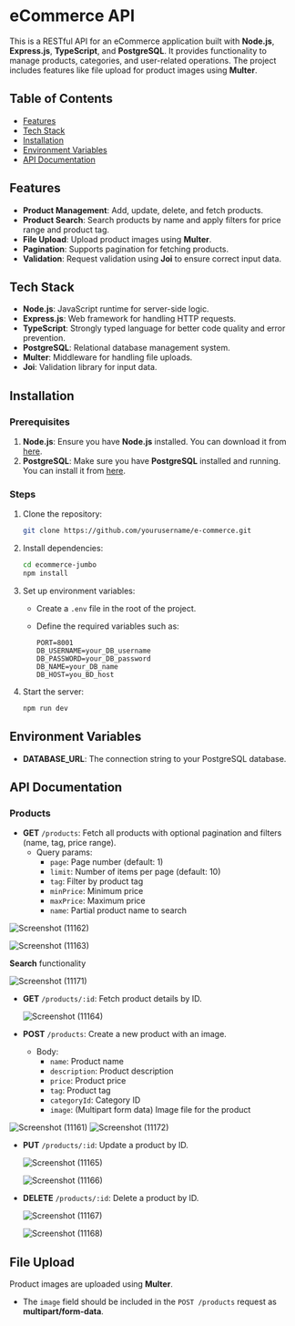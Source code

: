 # eCommerce API

This is a RESTful API for an eCommerce application built with **Node.js**, **Express.js**, **TypeScript**, and **PostgreSQL**. It provides functionality to manage products, categories, and user-related operations. The project includes features like file upload for product images using **Multer**.

## Table of Contents

- [Features](#features)
- [Tech Stack](#tech-stack)
- [Installation](#installation)
- [Environment Variables](#environment-variables)
- [API Documentation](#api-documentation)

## Features

- **Product Management**: Add, update, delete, and fetch products.
- **Product Search**: Search products by name and apply filters for price range and product tag.
- **File Upload**: Upload product images using **Multer**.
- **Pagination**: Supports pagination for fetching products.
- **Validation**: Request validation using **Joi** to ensure correct input data.

## Tech Stack

- **Node.js**: JavaScript runtime for server-side logic.
- **Express.js**: Web framework for handling HTTP requests.
- **TypeScript**: Strongly typed language for better code quality and error prevention.
- **PostgreSQL**: Relational database management system.
- **Multer**: Middleware for handling file uploads.
- **Joi**: Validation library for input data.

## Installation

### Prerequisites

1. **Node.js**: Ensure you have **Node.js** installed. You can download it from [here](https://nodejs.org/).
2. **PostgreSQL**: Make sure you have **PostgreSQL** installed and running. You can install it from [here](https://www.postgresql.org/download/).

### Steps

1. Clone the repository:

   ```bash
   git clone https://github.com/yourusername/e-commerce.git
   ```

2. Install dependencies:

   ```bash
   cd ecommerce-jumbo
   npm install
   ```

3. Set up environment variables:

   - Create a `.env` file in the root of the project.
   - Define the required variables such as:

     ```
     PORT=8001
     DB_USERNAME=your_DB_username
     DB_PASSWORD=your_DB_password
     DB_NAME=your_DB_name
     DB_HOST=you_BD_host
     ```

4. Start the server:

   ```bash
   npm run dev
   ```

## Environment Variables

- **DATABASE_URL**: The connection string to your PostgreSQL database.

## API Documentation

### Products

- **GET** `/products`: Fetch all products with optional pagination and filters (name, tag, price range).
  - Query params:
    - `page`: Page number (default: 1)
    - `limit`: Number of items per page (default: 10)
    - `tag`: Filter by product tag
    - `minPrice`: Minimum price
    - `maxPrice`: Maximum price
    - `name`: Partial product name to search
   
![Screenshot (11162)](https://github.com/user-attachments/assets/70e10d6c-b2f5-43a9-98f2-6f0a03431268)

![Screenshot (11163)](https://github.com/user-attachments/assets/15907bf8-8c0e-4ec7-8d77-210722b056d0)

**Search** functionality

![Screenshot (11171)](https://github.com/user-attachments/assets/9b360378-efb9-4dc3-b8d7-ec44622747df)

- **GET** `/products/:id`: Fetch product details by ID.

  ![Screenshot (11164)](https://github.com/user-attachments/assets/9ed08e12-ef0b-482a-a9e4-c1369e3fda7f)

- **POST** `/products`: Create a new product with an image.
  - Body:
    - `name`: Product name
    - `description`: Product description
    - `price`: Product price
    - `tag`: Product tag
    - `categoryId`: Category ID
    - `image`: (Multipart form data) Image file for the product


![Screenshot (11161)](https://github.com/user-attachments/assets/45a319bb-fb1c-4b9e-9f91-6b95ec06c32c)
![Screenshot (11172)](https://github.com/user-attachments/assets/dd1041c9-3b8d-4346-8307-6fb5072ff381)


- **PUT** `/products/:id`: Update a product by ID.

  ![Screenshot (11165)](https://github.com/user-attachments/assets/c3bffbd0-b660-42ee-92f9-222bb0dbd865)

  ![Screenshot (11166)](https://github.com/user-attachments/assets/5587b2ab-d8d2-4491-b43f-5c32c4972a87)

- **DELETE** `/products/:id`: Delete a product by ID.

  ![Screenshot (11167)](https://github.com/user-attachments/assets/cc761c7f-ed37-4a85-a808-21b839457a78)
  
  ![Screenshot (11168)](https://github.com/user-attachments/assets/bfdb70b0-798d-4bda-a4eb-7834b8de0992)

## File Upload
Product images are uploaded using **Multer**.

- The `image` field should be included in the `POST /products` request as **multipart/form-data**.
